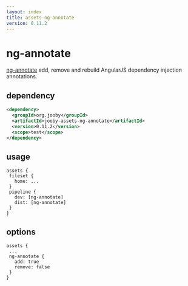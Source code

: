 ```yaml
---
layout: index
title: assets-ng-annotate
version: 0.11.2
---
```


# ng-annotate

<a href="https://github.com/olov/ng-annotate">ng-annotate</a> add, remove and rebuild AngularJS dependency injection annotations.

## dependency

```xml
<dependency>
  <groupId>org.jooby</groupId>
  <artifactId>jooby-assets-ng-annotate</artifactId>
  <version>0.11.2</version>
  <scope>test</scope>
</dependency>
```

## usage

```
assets {
 fileset {
   home: ...
 }
 pipeline {
   dev: [ng-annotate]
   dist: [ng-annotate]
 }
}
```

## options

```
assets {
 ...
 ng-annotate {
   add: true
   remove: false
 }
}
```
